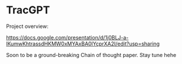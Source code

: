 # TracGPT

Project overview:

https://docs.google.com/presentation/d/1j0BLJ-a-lKumwKhtrassdHKMW0xMYAxBA0lYcprXA2I/edit?usp=sharing

Soon to be a ground-breaking Chain of thought paper. Stay tune hehe
